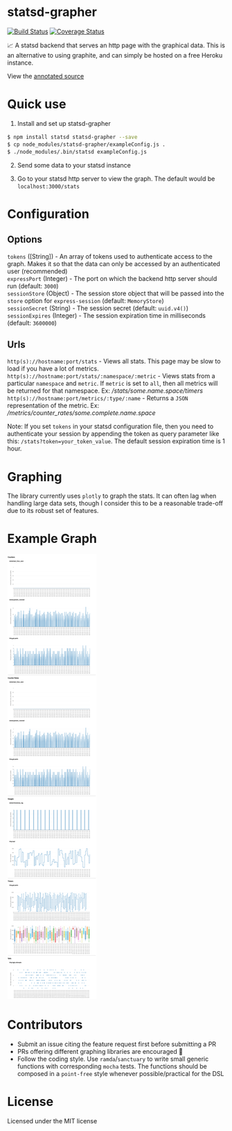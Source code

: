 # statsd-grapher

[![Build Status](https://travis-ci.org/Risto-Stevcev/statsd-grapher.svg)](https://travis-ci.org/Risto-Stevcev/statsd-grapher)
[![Coverage Status](https://coveralls.io/repos/github/Risto-Stevcev/statsd-grapher/badge.svg?branch=master)](https://coveralls.io/github/Risto-Stevcev/statsd-grapher?branch=master)

:chart_with_upwards_trend: A statsd backend that serves an http page with the graphical data. This is an alternative to using graphite, and can simply be hosted 
on a free Heroku instance.

View the [annotated source](http://risto-stevcev.github.io/statsd-grapher/docs/utils.html)

# Quick use

1. Install and set up statsd-grapher

  ```bash
  $ npm install statsd statsd-grapher --save
  $ cp node_modules/statsd-grapher/exampleConfig.js .
  $ ./node_modules/.bin/statsd exampleConfig.js
  ```

2. Send some data to your statsd instance

3. Go to your statsd http server to view the graph. The default would be `localhost:3000/stats` 


# Configuration

## Options

`tokens` ([String]) - An array of tokens used to authenticate access to the graph. Makes it so that the data can only be accessed by an authenticated user (recommended)  
`expressPort` (Integer) - The port on which the backend http server should run (default: `3000`)  
`sessionStore` (Object) - The session store object that will be passed into the `store` option for `express-session` (default: `MemoryStore`)  
`sessionSecret` (String) - The session secret (default: `uuid.v4()`)  
`sessionExpires` (Integer) - The session expiration time in milliseconds (default: `3600000`)


## Urls

`http(s)://hostname:port/stats` - Views all stats. This page may be slow to load if you have a lot of metrics.
`http(s)://hostname:port/stats/:namespace/:metric` - Views stats from a particular `namespace` and `metric`. If `metric` is set to `all`, then all metrics will be returned for that namespace. Ex: */stats/some.name.space/timers*  
`http(s)://hostname:port/metrics/:type/:name` - Returns a `JSON` representation of the metric. Ex: */metrics/counter_rates/some.complete.name.space* 

Note: If you set `tokens` in your statsd configuration file, then you need to authenticate your session by appending the token as query parameter like this: `/stats?token=your_token_value`. The default session expiration time is 1 hour.


# Graphing

The library currently uses `plotly` to graph the stats. It can often lag when handling large data sets, though I consider this to be a reasonable trade-off due to its robust set of features.


# Example Graph

[![Sample Graph](https://raw.githubusercontent.com/Risto-Stevcev/statsd-grapher/master/graph.png)](https://raw.githubusercontent.com/Risto-Stevcev/statsd-grapher/master/graph.png)


# Contributors

- Submit an issue citing the feature request first before submitting a PR
- PRs offering different graphing libraries are encouraged :deciduous_tree:
- Follow the coding style. Use `ramda`/`sanctuary` to write small generic functions with corresponding `mocha` tests. The functions should be composed in a `point-free` style whenever possible/practical for the DSL


# License

Licensed under the MIT license
